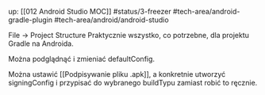 up: [[012 Android Studio MOC]]
#status/3-freezer 
#tech-area/android-gradle-plugin  #tech-area/android/android-studio 

File -> Project Structure
Praktycznie wszystko, co potrzebne, dla projektu Gradle na Androida.

Można podglądnąć i zmieniać defaultConfig.

Można ustawić [[Podpisywanie pliku .apk]], a konkretnie utworzyć signingConfig i przypisać do wybranego buildTypu zamiast robić to ręcznie.